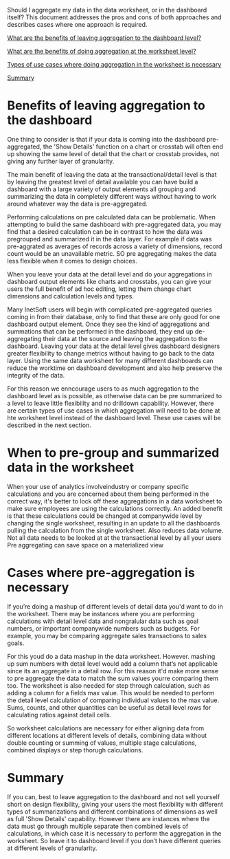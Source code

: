 Should I aggregate my data in the data worksheet, or in the dashboard itself? This document addresses the pros and cons of both approaches and describes cases where one approach is required.

[What are the benefits of leaving aggregation to the dashboard level?](#dash)

[What are the benefits of doing aggregation at the worksheet level?](#work)

[Types of use cases where doing aggregation in the worksheet is necessary](#work2)

[Summary](#sum)

# Benefits of leaving aggregation to the dashboard <a name="dash"></a>

One thing to consider is that if your data is coming into the dashboard pre-aggregated, the 'Show Details' function on a chart or crosstab will often end up showing the same level of detail that the chart or crosstab provides, not giving any further layer of granularity.

The main benefit of leaving the data at the transactional/detail level is that by leaving the greatest level of detail available you can have build a dashboard with a large variety of output elements all grouping and summarizing the data in completely different ways without having to work around whatever way the data is pre-aggregated.

Performing calculations on pre calculated data can be problematic. When attempting to build the same dashboard with pre-aggregated data, you may find that a desired calculation can be in contrast to how the data was pregrouped and summarized it in the data layer.  For example if data was pre-aggrated as averages of records across a variety of dimensions, record count would be an unavailable metric. SO pre aggregating makes the data less flexible when it comes to design choices.  


When you leave your data at the detail level and do your aggregations in dashboard output elements like charts and crosstabs, you can give your users the full benefit of ad hoc editing, letting them change chart dimensions and calculation levels and types.

Many InetSoft users will begin with complicated pre-aggregated queries coming in from their database, only to find that these are only good for one dashboard output element. Once they see the kind of aggregations and summations that can be performed in the dashboard, they end up de-aggregating their data at the source and leaving the aggregation to the dashboard. Leaving your data at the detail level gives dashboard designers greater flexibility to change metrics without having to go back to the data layer.  Using the same data worksheet for many different dashboards can reduce the worktime on dashboard development and also help preserve the integrity of the data.



For this reason we enncourage users to as much aggregation to the dashboard level as is possible, as otherwise data can be pre summarized to a level to leave little flexibility and no drilldown capability. However, there are certain types of use cases in which aggregation will need to be done at hte worksheet level instead of the dashboard level. These use cases will be described in the next section.

# When to pre-group and summarized data in the worksheet <a name="work"></a>

When your use of analytics involveindustry or company specific calculations and you are concerned about them being performed in the correct way, it's better to lock off these aggregations in  a data worksheet to make sure employees are using the calculations correctly. An added benefit is that these calculations could be changed at companywide level by changing the single worksheet, resulting in an update to all the dashboards pulling the calculation from the single worksheet.
Also reduces data volume. 
Not all data needs to be looked at at the transactional level by all your users
Pre aggregating can save space on a materialized view

# Cases where pre-aggregation is necessary <a name="work2"></a>
If you’re doing a mashup of different levels of detail data you'd want to do in the worksheet. There may be instances where you are performing calculations with detail level data and nongralular data such as goal numbers, or important companywide numbers such as budgets.  For example, you may be comparing aggregate sales transactions to sales goals.

For this youd do a data mashup in the data worksheet. However. mashing up sum numbers with detail level  would add a column that’s not applicable since its an aggregate in a detail row. For this reason it'd make more sense to pre aggregate the data to match the sum values yourre comparing them too.
The worksheet is also needed for step through calculation, such as adding a column for a fields max value. This would be needed to perform the detail level calculation of comparing individual values to the max value. Sums, counts, and other quantities can be useful as detail level rows for calculating ratios against detail cells.

So worksheet calculations are necessary for either aligning data from different locations at different levels of details, combining data without double counting or summing of values, multiple stage calculations, combined displays or step thorugh calculations.

# Summary <a name="sum"></a>


If you can, best to leave aggregation to the dashboard and not sell yourself short on design flexibility,  giving your users the most flexibility with different types of summarizations and different combinations of dimensions as well as full 'Show Details' capability.  However there are instances where the data must go through multiple separate then combined levels of calculations, in which case it is necessary to perform the aggregation in the worksheet. So leave it to dashboard level if you don’t have different  queries at different levels of granularity.


